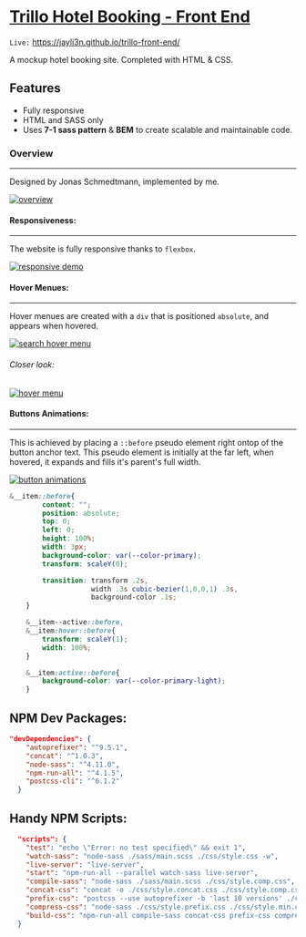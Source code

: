 # [Trillo Hotel Booking - Front End](https://jayli3n.github.io/trillo-front-end/ "Trillo Hotel Booking - Front End")
`Live:` https://jayli3n.github.io/trillo-front-end/

A mockup hotel booking site. Completed with HTML & CSS.

## Features
- Fully responsive
- HTML and SASS only
- Uses **7-1 sass pattern** & **BEM** to create scalable and maintainable code.

###  Overview
----
Designed by Jonas Schmedtmann, implemented by me.

[![overview](https://github.com/jayli3n/trillo-front-end/blob/master/README_resources/overview.jpg?raw=true "overview")](https://github.com/jayli3n/trillo-front-end/blob/master/README_resources/overview.jpg?raw=true "overview")

#### Responsiveness:
---
The website is fully responsive thanks to `flexbox`.

[![responsive demo](https://github.com/jayli3n/trillo-front-end/blob/master/README_resources/gif05.gif?raw=true "responsive demo")](https://github.com/jayli3n/trillo-front-end/blob/master/README_resources/gif05.gif?raw=true "responsive demo")


#### Hover Menues:
---
Hover menues are created with a `div` that is positioned `absolute`, and appears when hovered.

[![search hover menu ](https://github.com/jayli3n/trillo-front-end/blob/master/README_resources/gif03.gif?raw=true "search hover menu ")](https://github.com/jayli3n/trillo-front-end/blob/master/README_resources/gif03.gif?raw=true "search hover menu ")

###### Closer look:

[![hover menu](https://github.com/jayli3n/trillo-front-end/blob/master/README_resources/gif04.gif?raw=true "hover menu")](https://github.com/jayli3n/trillo-front-end/blob/master/README_resources/gif04.gif?raw=true "hover menu")


#### Buttons Animations:
---
This is achieved by placing a `::before` pseudo element right ontop of the button anchor text. This pseudo element is initially at the far left, when hovered, it expands and fills it&apos;s parent&apos;s full width.

[![button animations](https://github.com/jayli3n/trillo-front-end/blob/master/README_resources/gif02.gif?raw=true "button animations")](https://github.com/jayli3n/trillo-front-end/blob/master/README_resources/gif02.gif?raw=true "button animations")

```scss
&__item::before{
		content: "";
		position: absolute;
		top: 0;
		left: 0;
		height: 100%;
		width: 3px;
		background-color: var(--color-primary);
		transform: scaleY(0);

		transition: transform .2s, 
					width .3s cubic-bezier(1,0,0,1) .3s,
					background-color .1s;
	}

	&__item--active::before,
	&__item:hover::before{
		transform: scaleY(1);
		width: 100%;
	}

	&__item:active::before{
		background-color: var(--color-primary-light);
	}
```


## NPM Dev Packages:
```json
"devDependencies": {
    "autoprefixer": "^9.5.1",
    "concat": "^1.0.3",
    "node-sass": "^4.11.0",
    "npm-run-all": "^4.1.5",
    "postcss-cli": "^6.1.2"
  }
```

## Handy NPM Scripts:
```json
  "scripts": {
    "test": "echo \"Error: no test specified\" && exit 1",
    "watch-sass": "node-sass ./sass/main.scss ./css/style.css -w",
    "live-server": "live-server",
    "start": "npm-run-all --parallel watch-sass live-server",
    "compile-sass": "node-sass ./sass/main.scss ./css/style.comp.css",
    "concat-css": "concat -o ./css/style.concat.css ./css/style.comp.css ./css/icon-fonts.css",
    "prefix-css": "postcss --use autoprefixer -b 'last 10 versions' ./css/style.concat.css -o ./css/style.prefix.css",
    "compress-css": "node-sass ./css/style.prefix.css ./css/style.min.css --output-style compressed",
    "build-css": "npm-run-all compile-sass concat-css prefix-css compress-css"
  }
```
